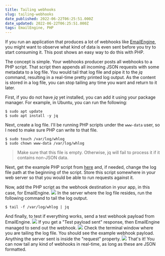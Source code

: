 ```yaml
---
title: Tailing webhooks
slug: tailing-webhooks
date_published: 2022-06-22T06:25:51.000Z
date_updated: 2022-06-22T06:25:51.000Z
tags: EmailEngine, PHP
---
```


If you run an application that produces a lot of webhooks like [EmailEngine](https://emailengine.app/), you might want to observe what kind of data is even sent before you try to start consuming it. This post shows an easy way to do this with PHP.

The concept is simple. Your webhooks producer posts all webhooks to a PHP script. That script then appends all incoming JSON requests with some metadata to a log file. You would tail that log file and pipe it to the *jq* command, resulting in a real-time pretty printed log output. As the content is stored in a log file, you can stop tailing any time you want and return to it later.

First, if you do not have *jq* yet installed, you can add it using your package manager. For example, in Ubuntu, you can run the following:

    $ sudo apt update
    $ sudo apt install -y jq
    

Next, create a log file. I'll be running PHP scripts under the `www-data` user, so I need to make sure PHP can write to that file.

    $ sudo touch /var/log/whlog
    $ sudo chown www-data /var/log/whlog

> Make sure that this file is empty. Otherwise, jq will fail to process it if it contains non-JSON data.

Next, get the example PHP script from [here](https://gist.github.com/andris9/e1ad312ef25c46dd9397d2726995581a) and, if needed, change the log file path at the beginning of the script. Store this script somewhere in your web server so that you would be able to run requests against it.

Now, add the PHP script as the webhook destination in your app, in this case, for EmailEngine.
![](__GHOST_URL__/content/images/2022/06/Screenshot-2022-06-22-at-09.14.05.png)
In the server where the log file resides, run the following command to tail the log output.

    $ tail -f /var/log/whlog | jq
    

And finally, to test if everything works, send a test webhook payload from EmailEngine.
![](__GHOST_URL__/content/images/2022/06/Screenshot-2022-06-22-at-09.13.39.png)
If you get a "Test payload sent" response, then EmailEngine managed to send out the webhook.
![](__GHOST_URL__/content/images/2022/06/Screenshot-2022-06-22-at-09.14.23.png)
Check the terminal window where you are tailing the log file. You should see the example webhook payload. Anything the server sent is inside the "request" property.
![](__GHOST_URL__/content/images/2022/06/Screenshot-2022-06-22-at-09.16.26.png)
That's it! You can now tail any kind of webhooks in real-time, as long as these are JSON formatted.
